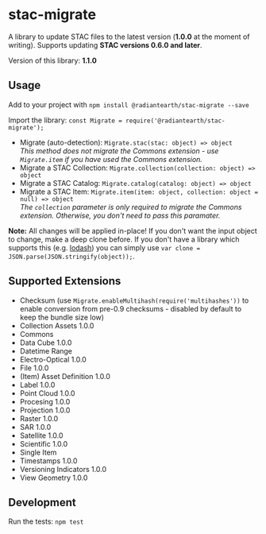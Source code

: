 # stac-migrate

A library to update STAC files to the latest version (**1.0.0** at the moment of writing). Supports updating **STAC versions 0.6.0 and later**.

Version of this library: **1.1.0**

## Usage

Add to your project with `npm install @radiantearth/stac-migrate --save`

Import the library: `const Migrate = require('@radiantearth/stac-migrate');`

* Migrate (auto-detection): `Migrate.stac(stac: object) => object`<br />
  *This method does not migrate the Commons extension - use `Migrate.item` if you have used the Commons extension.*
* Migrate a STAC Collection: `Migrate.collection(collection: object) => object`
* Migrate a STAC Catalog: `Migrate.catalog(catalog: object) => object`
* Migrate a STAC Item: `Migrate.item(item: object, collection: object = null) => object`<br />
  *The `collection` parameter is only required to migrate the Commons extension. Otherwise, you don't need to pass this paramater.*

**Note:** All changes will be applied in-place! If you don't want the input object to change, make a deep clone before. If you don't have a library which supports this (e.g. [lodash](https://lodash.com/docs/4.17.15#cloneDeep)) you can simply use `var clone = JSON.parse(JSON.stringify(object));`.

##  Supported Extensions

* Checksum (use `Migrate.enableMultihash(require('multihashes'))` to enable conversion from pre-0.9 checksums - disabled by default to keep the bundle size low)
* Collection Assets 1.0.0
* Commons
* Data Cube 1.0.0
* Datetime Range
* Electro-Optical 1.0.0
* File 1.0.0
* (Item) Asset Definition 1.0.0
* Label 1.0.0
* Point Cloud 1.0.0
* Procesing 1.0.0
* Projection 1.0.0
* Raster 1.0.0
* SAR 1.0.0
* Satellite 1.0.0
* Scientific 1.0.0
* Single Item
* Timestamps 1.0.0
* Versioning Indicators 1.0.0
* View Geometry 1.0.0

## Development

Run the tests: `npm test`